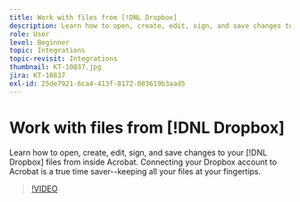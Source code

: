 ```yaml
---
title: Work with files from [!DNL Dropbox]
description: Learn how to open, create, edit, sign, and save changes to your [!DNL Dropbox] files from inside Acrobat
role: User
level: Beginner
topic: Integrations
topic-revisit: Integrations
thumbnail: KT-10837.jpg
jira: KT-10837
exl-id: 25de7921-6ca4-413f-8172-083619b3aad5
---
```

# Work with files from [!DNL Dropbox]

Learn how to open, create, edit, sign, and save changes to your [!DNL Dropbox] files from inside Acrobat. Connecting your Dropbox account to Acrobat is a true time saver--keeping all your files at your fingertips.

>[!VIDEO](https://video.tv.adobe.com/v/3409411?quality=12&learn=on&hidetitle=true)
